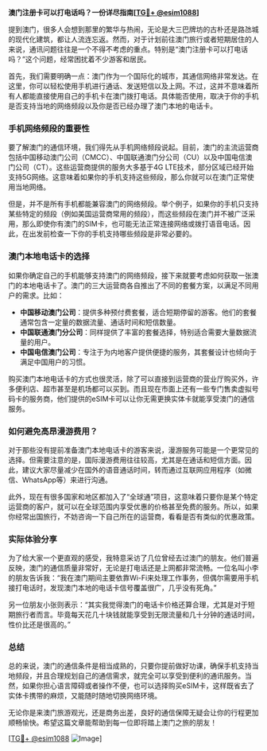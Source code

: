 **澳门注册卡可以打电话吗？一份详尽指南[[TG💪+ @esim1088](https://t.me/s/esim1088)]**

提到澳门，很多人会想到那里的繁华与热闹，无论是大三巴牌坊的古朴还是路氹城的现代化建筑，都让人流连忘返。然而，对于计划前往澳门旅行或者短期居住的人来说，通讯问题往往是一个不得不考虑的重点。特别是“澳门注册卡可以打电话吗？”这个问题，经常困扰着不少游客和居民。

首先，我们需要明确一点：澳门作为一个国际化的城市，其通信网络非常发达。在这里，你可以轻松使用手机进行通话、发送短信以及上网。不过，这并不意味着所有人都能直接使用自己的手机卡在澳门拨打电话。具体能否使用，取决于你的手机是否支持当地的网络频段以及你是否已经办理了澳门本地的电话卡。

### 手机网络频段的重要性

要了解澳门的通信环境，我们得先从手机网络频段说起。目前，澳门的主流运营商包括中国移动澳门公司（CMCC）、中国联通澳门分公司（CU）以及中国电信澳门公司（CT）。这些运营商提供的服务大多基于4G LTE技术，部分区域已经开始支持5G网络。这意味着如果你的手机支持这些频段，那么你就可以在澳门正常使用当地网络。

但是，并不是所有手机都能兼容澳门的网络频段。举个例子，如果你的手机只支持某些特定的频段（例如美国运营商常用的频段），而这些频段在澳门并不被广泛采用，那么即使你有澳门的SIM卡，也可能无法正常连接网络或拨打语音电话。因此，在出发前检查一下你的手机支持哪些频段是非常必要的。

### 澳门本地电话卡的选择

如果你确定自己的手机能够支持澳门的网络频段，接下来就要考虑如何获取一张澳门的本地电话卡了。澳门的三大运营商各自推出了不同的套餐方案，以满足不同用户的需求。比如：

- **中国移动澳门公司**：提供多种预付费套餐，适合短期停留的游客。他们的套餐通常包含一定量的数据流量、通话时间和短信数量。
- **中国联通澳门分公司**：同样提供了丰富的套餐选择，特别适合需要大量数据流量的用户。
- **中国电信澳门公司**：专注于为内地客户提供便捷的服务，其套餐设计也倾向于满足中国用户的习惯。

购买澳门本地电话卡的方式也很灵活，除了可以直接到运营商的营业厅购买外，许多便利店、超市甚至是机场都可以买到。而且现在市面上还有一些专门售卖虚拟号码卡的服务商，他们提供的eSIM卡可以让你无需更换实体卡就能享受澳门的通信服务。

### 如何避免高昂漫游费用？

对于那些没有提前准备澳门本地电话卡的游客来说，漫游服务可能是一个更常见的选择。但需要注意的是，国际漫游费用往往较高，尤其是在通话和短信方面。因此，建议大家尽量减少在国外的语音通话时间，转而通过互联网应用程序（如微信、WhatsApp等）来进行沟通。

此外，现在有很多国家和地区都加入了“全球通”项目，这意味着只要你是某个特定运营商的客户，就可以在全球范围内享受优惠的价格甚至免费的服务。所以，如果你经常出国旅行，不妨咨询一下自己所在的运营商，看看是否有类似的优惠政策。

### 实际体验分享

为了给大家一个更直观的感受，我特意采访了几位曾经去过澳门的朋友。他们普遍反映，澳门的通信质量非常好，无论是打电话还是上网都非常流畅。一位名叫小李的朋友告诉我：“我在澳门期间主要依靠Wi-Fi来处理工作事务，但偶尔需要用手机接打电话时，发现澳门本地的电话卡信号覆盖很广，几乎没有死角。”

另一位朋友小张则表示：“其实我觉得澳门的电话卡价格还算合理，尤其是对于短期旅行者而言。毕竟每天花几十块钱就能享受到无限流量和几十分钟的通话时间，性价比还是很高的。”

### 总结

总的来说，澳门的通信条件是相当成熟的，只要你提前做好功课，确保手机支持当地频段，并且合理规划自己的通信需求，就完全可以享受到便利的通讯服务。当然，如果你担心语言障碍或者操作不便，也可以选择购买eSIM卡，这样既省去了实体卡携带的麻烦，又能随时随地切换网络环境。

无论你是来澳门旅游观光，还是商务出差，良好的通信保障无疑会让你的行程更加顺畅愉快。希望这篇文章能帮助到每一位即将踏上澳门之旅的朋友！

[[TG💪+ @esim1088](https://t.me/s/esim1088) ![Image](https://i.postimg.cc/4NQfJmqS/Snipaste-2025-05-13-00-14-12.png)]